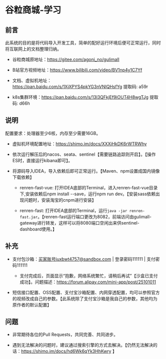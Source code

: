 # 谷粒商城-学习

## 前言

此系统的目的是将代码导入开发工具，简单的配好运行环境后便可正常运行，同时将互联网上的文档整理归纳。

- 谷粒商城原地址：https://gitee.com/agoni_no/gulimall  

- B站官方视频地址：https://www.bilibili.com/video/BV1np4y1C7Yf

- 文档、虚拟机地址：https://pan.baidu.com/s/1XjXPYS4pkYG3nVNIQHsfYg 提取码: a59r

- k8s集群环境：https://pan.baidu.com/s/13l3QFkjEf9iOUT4H8wgTJg 提取码: d66h

## 说明

配置要求：处理器至少6核，内存至少需要16GB。

- 虚拟机环境配置地址：https://shimo.im/docs/XXXjHkDK6rWTRWhy

- 依次运行解压后的nacos、seata、sentinel【需要链路追踪则开启】。【操作ES时，直接运行kibana即可】。

- 将源码导入IDEA，导入依赖后即可正常运行。【Maven、npm设置成国内镜像下载依赖】
  
   - renren-fast-vue: 打开IDEA底部的Terminal，进入renren-fast-vue目录下,安装依赖后npm install --save，运行npm run dev。【安装sass依赖出现问题时，安装淘宝的cnpm进行安装】
   
   - renren-fast: 打开IDEA底部的Terminal，运行`java -jar renren-fast.jar`。【renren-fast运行端口更改为8082，前端访问由gulimall-gateway进行转发，这样可以将8080端口空闲出来供sentinel-dashboard使用。】

## 补充

- 支付包沙箱：买家账号juxbwt4757@sandbox.com | 登录密码111111 | 支付密码111111
  
   - 支付完成后，页面显示“抱歉，网络系统繁忙，请稍后再试”【沙盒已支付成功】。问题描述：https://forum.alipay.com/mini-app/post/25101011
   
- 短信接口配置、OSS配置、支付宝沙箱配置、内网穿透配置，均可以参照官方的视频改成自己的参数。【此系统除了支付宝沙箱是我自己的参数，其他均为原作者的默认配置】

## 问题

- 非常期待各位的Pull Requests，共同完善、共同进步。

- 遇到无法解决的问题时，建议通过搜索引擎的方式去解决。【仍然无法解决的话：https://shimo.im/docs/hd6Wk6qYk3HhKwry 】